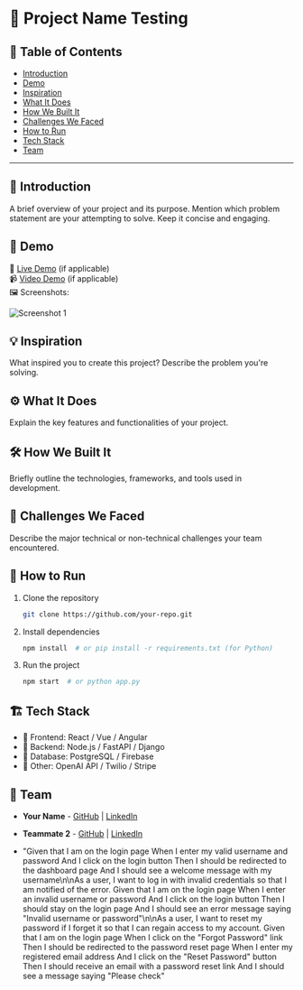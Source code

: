 # 🚀 Project Name Testing

## 📌 Table of Contents
- [Introduction](#introduction)
- [Demo](#demo)
- [Inspiration](#inspiration)
- [What It Does](#what-it-does)
- [How We Built It](#how-we-built-it)
- [Challenges We Faced](#challenges-we-faced)
- [How to Run](#how-to-run)
- [Tech Stack](#tech-stack)
- [Team](#team)

---

## 🎯 Introduction
A brief overview of your project and its purpose. Mention which problem statement are your attempting to solve. Keep it concise and engaging.

## 🎥 Demo
🔗 [Live Demo](#) (if applicable)  
📹 [Video Demo](#) (if applicable)  
🖼️ Screenshots:

![Screenshot 1](link-to-image)

## 💡 Inspiration
What inspired you to create this project? Describe the problem you're solving.

## ⚙️ What It Does
Explain the key features and functionalities of your project.

## 🛠️ How We Built It
Briefly outline the technologies, frameworks, and tools used in development.

## 🚧 Challenges We Faced
Describe the major technical or non-technical challenges your team encountered.

## 🏃 How to Run
1. Clone the repository  
   ```sh
   git clone https://github.com/your-repo.git
   ```
2. Install dependencies  
   ```sh
   npm install  # or pip install -r requirements.txt (for Python)
   ```
3. Run the project  
   ```sh
   npm start  # or python app.py
   ```

## 🏗️ Tech Stack
- 🔹 Frontend: React / Vue / Angular
- 🔹 Backend: Node.js / FastAPI / Django
- 🔹 Database: PostgreSQL / Firebase
- 🔹 Other: OpenAI API / Twilio / Stripe

## 👥 Team
- **Your Name** - [GitHub](#) | [LinkedIn](#)
- **Teammate 2** - [GitHub](#) | [LinkedIn](#)

- "Given that I am on the login page When I enter my valid username and password And I click on the login button Then I should be redirected to the dashboard page And I should see a welcome message with my username\n\nAs a user, I want to log in with invalid credentials so that I am notified of the error. Given that I am on the login page When I enter an invalid username or password And I click on the login button Then I should stay on the login page And I should see an error message saying \"Invalid username or password\"\n\nAs a user, I want to reset my password if I forget it so that I can regain access to my account. Given that I am on the login page When I click on the \"Forgot Password\" link Then I should be redirected to the password reset page When I enter my registered email address And I click on the \"Reset Password\" button Then I should receive an email with a password reset link And I should see a message saying \"Please check"
